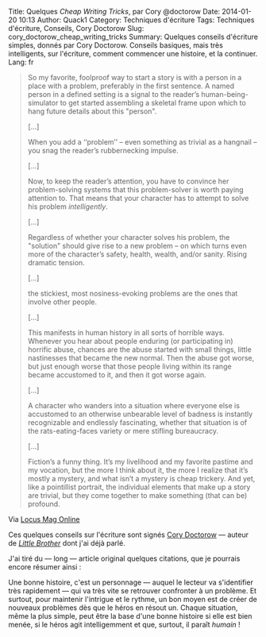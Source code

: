 Title: Quelques <i>Cheap Writing Tricks</i>, par Cory @doctorow
Date: 2014-01-20 10:13
Author: Quack1
Category: Techniques d'écriture
Tags: Techniques d'écriture, Conseils, Cory Doctorow
Slug: cory_doctorow_cheap_writing_tricks
Summary: Quelques conseils d'écriture simples, donnés par Cory Doctorow. Conseils basiques, mais très intelligents, sur l'écriture, comment commencer une histoire, et la continuer.
Lang: fr


> So my favorite, foolproof way to start a story is with a person in a place with a problem, preferably in the first sentence. A named person in a defined setting is a signal to the reader’s human-being-simulator to get started assembling a skeletal frame upon which to hang future details about this "person". 
>
> [...]
>
> When you add a ‘‘problem’’ – even something as trivial as a hangnail – you snag the reader’s rubbernecking impulse.
>
> [...]
>
> Now, to keep the reader’s attention, you have to convince her problem-solving systems that this problem-solver is worth paying attention to. That means that your character has to attempt to solve his problem _intelligently_.
>
> [...]
>
> Regardless of whether your character solves his problem, the "solution" should give rise to a new problem – on which turns even more of the character’s safety, health, wealth, and/or sanity. Rising dramatic tension.
>
> [...]
>
> the stickiest, most nosiness-evoking problems are the ones that involve other people.
>
> [...]
>
> This manifests in human history in all sorts of horrible ways. Whenever you hear about people enduring (or participating in) horrific abuse, chances are the abuse started with small things, little nastinesses that became the new normal. Then the abuse got worse, but just enough worse that those people living within its range became accustomed to it, and then it got worse again.
>
> [...]
>
> A character who wanders into a situation where everyone else is accustomed to an otherwise unbearable level of badness is instantly recognizable and endlessly fascinating, whether that situation is of the rats-eating-faces variety or mere stifling bureaucracy.
>
> [...]
>
> Fiction’s a funny thing. It’s my livelihood and my favorite pastime and my vocation, but the more I think about it, the more I realize that it’s mostly a mystery, and what isn’t a mystery is cheap trickery. And yet, like a pointillist portrait, the individual elements that make up a story are trivial, but they come together to make something (that can be) profound.

Via [Locus Mag Online](http://www.locusmag.com/Perspectives/2014/01/cory-doctorow-cheap-writing-tricks/ "Cory Doctorow: Cheap Writing Tricks")

Ces quelques conseils sur l'écriture sont signés [Cory Doctorow](https://twitter.com/doctorow "@Doctorow sur Twitter") — auteur de [_Little Brother_]({filename}/little_brother_fr_epub.md) dont j'ai déjà parlé.

J'ai tiré du — long — article original quelques citations, que je pourrais encore résumer ainsi : 

Une bonne histoire, c'est un personnage — auquel le lecteur va s'identifier très rapidement — qui va très vite se retrouver confronter à un problème. Et surtout, pour maintenir l'intrigue et le rythme, un bon moyen est de créer de nouveaux problèmes dès que le héros en résout un. Chaque situation, même la plus simple, peut être la base d'une bonne histoire si elle est bien menée, si le héros agit intelligemment et que, surtout, il paraît _humain_ !